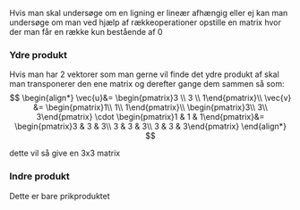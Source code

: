 Hvis man skal undersøge om en ligning er lineær afhængig eller ej kan man undersøge om man ved hjælp af rækkeoperationer opstille en matrix hvor der man får en række kun bestående af 0

### Ydre produkt 
Hvis man har 2 vektorer som man gerne vil finde det ydre produkt af skal man transponerer den ene matrix og derefter gange dem sammen så som:
$$
\begin{align*}
\vec{u}&= \begin{pmatrix}3 \\ 3 \\ 1\end{pmatrix}\\
\vec{v} &= \begin{pmatrix}1\\
1\\
1\end{pmatrix}\\
\begin{pmatrix}3\\
3\\
3\end{pmatrix} \cdot \begin{pmatrix}1 & 1 & 1\end{pmatrix}&= \begin{pmatrix}3 & 3 & 3\\
3 & 3 & 3\\
3 & 3 & 3\end{pmatrix}
\end{align*}
$$


dette vil så give en 3x3 matrix


### Indre produkt 
Dette er bare prikproduktet